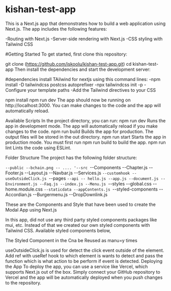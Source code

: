 # kishan-test-app
This is a Next.js app that demonstrates how to build a web application using Next.js. The app includes the following features:

-Routing with Next.js
-Server-side rendering with Next.js
-CSS styling with Tailwind CSS

#Getting Started
To get started, first clone this repository:

git clone (https://github.com/iskoolu/kishan-test-app.git)
cd kishan-test-app
Then install the dependencies and start the development server:

#dependencies
install TAilwind for nextjs using this command lines:
-npm install -D tailwindcss postcss autoprefixer
-npx tailwindcss init -p
-Configure your template paths
-Add the Tailwind directives to your CSS

npm install
npm run dev
The app should now be running on http://localhost:3000. You can make changes to the code and the app will automatically reload.

Available Scripts
In the project directory, you can run:
npm run dev
Runs the app in development mode. The app will automatically reload if you make changes to the code.
npm run build
Builds the app for production. The output files will be stored in the out directory.
npm run start
Starts the app in production mode. You must first run npm run build to build the app.
npm run lint
Lints the code using ESLint.

Folder Structure
The project has the following folder structure:

`--public
  --bchain.png
  -- ....
'--src
  `--Components
     --Chapter.js
     --Footer.js
     --Layout.js
     --Navbar.js
     --Services.js
  `--customhook
      --useOutsideClick.js
  `--pages
    `--api
      -- hello.js
    --app.js
    --document.js
    --Environment.js
    --Faq.js
    --index.js
    --Menu.js
  `--styles
     --global.css
     --home.module.css
  `--staticdata
     --appContents.js
   `--styled-components
     --Accordian.js
     --Burgermenu.js
     --DropDownlink.js

These are the Components and Style that have been used to create the Modal App using Next.js 

In this app, did not use any third party styled components packages like mui, etc. Instead of that we created our own styled components with Tailwind CSS. Available styled components below,

The Styled Component in the Cna be Reused as manu=y times 

useOutsideClick.js is used for detect the click event outside of the element. Add ref with useRef hook to which element is wants to detect and pass the function which is what action to be perform if event is detected.
Deploying the App
To deploy the app, you can use a service like Vercel, which supports Next.js out of the box. Simply connect your GitHub repository to Vercel and the app will be automatically deployed when you push changes to the repository.
